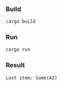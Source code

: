 ### Build

```bash
cargo build
```

### Run

```bash
cargo run
```

### Result

```
Last item: Some(42)
```